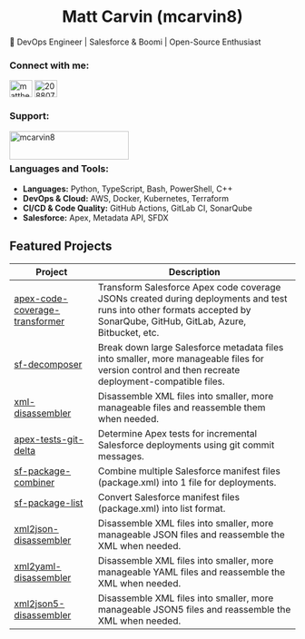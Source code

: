 <h1 align="center">Matt Carvin (mcarvin8)</h1>
🚀 DevOps Engineer | Salesforce & Boomi | Open-Source Enthusiast

<h3 align="left">Connect with me:</h3>
<p align="left">
<a href="https://linkedin.com/in/matthew-carvin" target="blank"><img align="center" src="https://raw.githubusercontent.com/rahuldkjain/github-profile-readme-generator/master/src/images/icons/Social/linked-in-alt.svg" alt="matthew-carvin" height="30" width="40" /></a>
<a href="https://stackoverflow.com/users/20880785" target="blank"><img align="center" src="https://raw.githubusercontent.com/rahuldkjain/github-profile-readme-generator/master/src/images/icons/Social/stack-overflow.svg" alt="20880785" height="30" width="40" /></a>
</p>

<h3 align="left">Support:</h3>
<p><a href="https://www.buymeacoffee.com/mcarvin8"> <img align="left" src="https://cdn.buymeacoffee.com/buttons/v2/default-yellow.png" height="50" width="210" alt="mcarvin8" /></a></p><br><br>

<h3 align="left">Languages and Tools:</h3>

- **Languages:** Python, TypeScript, Bash, PowerShell, C++
- **DevOps & Cloud:** AWS, Docker, Kubernetes, Terraform  
- **CI/CD & Code Quality:** GitHub Actions, GitLab CI, SonarQube  
- **Salesforce:** Apex, Metadata API, SFDX  

## Featured Projects

| Project | Description |
| --- | --- |
| [apex-code-coverage-transformer](https://github.com/mcarvin8/apex-code-coverage-transformer) | Transform Salesforce Apex code coverage JSONs created during deployments and test runs into other formats accepted by SonarQube, GitHub, GitLab, Azure, Bitbucket, etc. |
| [sf-decomposer](https://github.com/mcarvin8/sf-decomposer) | Break down large Salesforce metadata files into smaller, more manageable files for version control and then recreate deployment-compatible files. |
| [xml-disassembler](https://github.com/mcarvin8/xml-disassembler) | Disassemble XML files into smaller, more manageable files and reassemble them when needed. |
| [apex-tests-git-delta](https://github.com/mcarvin8/apex-tests-git-delta) | Determine Apex tests for incremental Salesforce deployments using git commit messages. |
| [sf-package-combiner](https://github.com/mcarvin8/sf-package-combiner) | Combine multiple Salesforce manifest files (package.xml) into 1 file for deployments. |
| [sf-package-list](https://github.com/mcarvin8/sf-package-list) | Convert Salesforce manifest files (package.xml) into list format. |
| [xml2json-disassembler](https://github.com/mcarvin8/xml2json-disassembler) | Disassemble XML files into smaller, more manageable JSON files and reassemble the XML when needed. |
| [xml2yaml-disassembler](https://github.com/mcarvin8/xml2yaml-disassembler) | Disassemble XML files into smaller, more manageable YAML files and reassemble the XML when needed. |
| [xml2json5-disassembler](https://github.com/mcarvin8/xml2json5-disassembler) | Disassemble XML files into smaller, more manageable JSON5 files and reassemble the XML when needed. |
